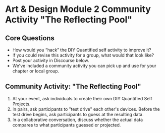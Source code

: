 # Art & Design Module 2 Community Activity "The Reflecting Pool"

## Core Questions
- How would you “hack” the DIY Quantified self activity to improve it?
- If you could revise this activity for a group, what would that look like?
- Post your activity in Discourse below. 
- We've included a community activity you can pick up and use for your chapter or local group. 

## Community Activity: "The Reflecting Pool"
1. At your event, ask individuals to create their own DIY Quantified Self Projects.
2. In pairs, ask participants to "test drive" each other's devices. Before the test drive begins, ask participants to guess at the resulting data.
3. In a collaborative conversation, discuss whether the actual data compares to what participants guessed or projected. 
